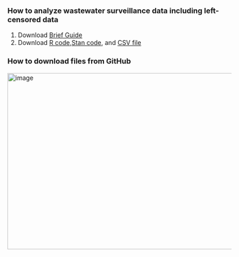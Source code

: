 ### How to analyze wastewater surveillance data including left-censored data
1. Download [Brief Guide](https://github.com/Hiroki-Ando1998/202410_WBE_censored_data/blob/main/Brief%20guide%20for%20using%20the%20state-space%20model.pdf)
2. Download [R code](https://github.com/Hiroki-Ando1998/202410_WBE_censored_data/blob/main/state_space_model_with_logistic_highspeed.R),[Stan code](https://github.com/Hiroki-Ando1998/202410_WBE_censored_data/blob/main/state_space_model_with_logistic_highspeed.stan), and [CSV file](https://github.com/Hiroki-Ando1998/202410_WBE_censored_data/blob/main/template_file.csv)


### How to download files from GitHub
<img width="1131" height="395" alt="image" src="https://github.com/user-attachments/assets/127c26ba-17ad-4bb7-9785-8ddd7467b791" />
